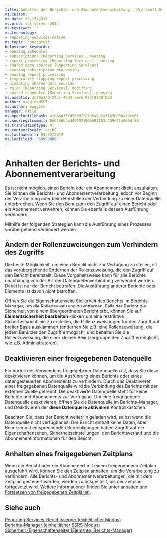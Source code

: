 ```yaml
---
title: Anhalten der Berichts- und Abonnementverarbeitung | Microsoft-Dokumentation
ms.custom: ''
ms.date: 06/13/2017
ms.prod: sql-server-2014
ms.reviewer: ''
ms.technology:
- reporting-services-native
ms.topic: conceptual
helpviewer_keywords:
- pausing schedules
- subscriptions [Reporting Services], pausing
- report processing [Reporting Services], pausing
- shared data sources [Reporting Services]
- pausing subscription processing
- pausing report processing
- temporarily stopping report processing
- disabling shared data sources
- roles [Reporting Services], modifying
- shared schedules [Reporting Services], pausing
ms.assetid: 3cf9a240-24cc-46d4-bec6-976f82d8f830
author: maggiesMSFT
ms.author: maggies
manager: kfile
ms.openlocfilehash: 41b44df5fd990927c7b5a2e2a71698086a2bce61
ms.sourcegitcommit: 8d6fb6bbe3491925909b83103c409effa006df88
ms.translationtype: MT
ms.contentlocale: de-DE
ms.lasthandoff: 04/22/2019
ms.locfileid: "59953886"
---
```

# <a name="pause-report-and-subscription-processing"></a>Anhalten der Berichts- und Abonnementverarbeitung
  Es ist nicht möglich, einen Bericht oder ein Abonnement direkt anzuhalten. Sie können die Berichts- und Abonnementverarbeitung jedoch vor Beginn der Verarbeitung oder beim Herstellen der Verbindung zu einer Datenquelle unterbrechen. Wenn Sie den Benutzern den Zugriff auf einen Bericht oder ein Abonnement verwehren, können Sie ebenfalls dessen Ausführung verhindern.  
  
 Mithilfe der folgenden Strategien kann die Ausführung eines Prozesses vorübergehend verhindert werden.  
  
## <a name="modify-role-assignments-to-prevent-access"></a>Ändern der Rollenzuweisungen zum Verhindern des Zugriffs  
 Die beste Möglichkeit, um einen Bericht nicht zur Verfügung zu stellen, ist das vorübergehende Entfernen der Rollenzuweisung, die den Zugriff auf den Bericht bereitstellt. Diese Vorgehensweise kann für alle Berichte unabhängig von der Art der Datenquellenverbindung verwendet werden. Dabei ist nur der Bericht betroffen. Die Ausführung anderer Berichte oder Elemente ist davon nicht betroffen.  
  
 Öffnen Sie die Eigenschaftenseite Sicherheit des Berichts im Berichts-Manager, um die Rollenzuweisung zu entfernen. Falls der Bericht die Sicherheit von einem übergeordneten Bericht erbt, können Sie auf **Elementsicherheit bearbeiten** klicken, um eine restriktive Sicherheitsrichtlinie zu erstellen, die Rollenzuweisungen für den Zugriff auf breiter Basis ausklammert (entfernen Sie z.B. eine Rollenzuweisung, die jedem Benutzer den Zugriff ermöglicht, und behalten Sie die Rollenzuweisung, die einer kleinen Benutzergruppe den Zugriff ermöglicht, wie z.B. Administratoren).  
  
## <a name="disable-a-shared-data-source"></a>Deaktivieren einer freigegebenen Datenquelle  
 Ein Vorteil des Verwendens freigegebener Datenquellen ist, dass Sie diese deaktivieren können, um die Ausführung eines Berichts oder eines datengesteuerten Abonnements zu verhindern. Durch das Deaktivieren einer freigegebenen Datenquelle wird die Verbindung des Berichts mit der externen Quelle getrennt. Die deaktivierte Datenquelle steht für keine Berichte und Abonnements zur Verfügung. Um eine freigegebene Datenquelle deaktivieren, öffnen Sie die Datenquelle im Berichts-Manager, und Deaktivieren der **diese Datenquelle aktivieren** Kontrollkästchen.  
  
 Beachten Sie, dass der Bericht weiterhin geladen wird, selbst wenn die Datenquelle nicht verfügbar ist. Der Bericht enthält keine Daten, aber Benutzer mit entsprechenden Berechtigungen haben Zugriff auf die Eigenschaftenseiten, Sicherheitseinstellungen, den Berichtsverlauf und die Abonnementinformationen für den Bericht.  
  
## <a name="pause-a-shared-schedule"></a>Anhalten eines freigegebenen Zeitplans  
 Wenn ein Bericht oder ein Abonnement mit einem freigegebenen Zeitplan ausgeführt wird, können Sie den Zeitplan anhalten, um die Verarbeitung zu verhindern. Alle Berichts- und Abonnementverarbeitungen, die mit dem Zeitplan gesteuert werden, werden zurückgestellt, bis der Zeitplan fortgesetzt wird. Weitere Informationen finden Sie unter [anhalten und Fortsetzen von freigegebenen Zeitplänen](schedules.md).  
  
## <a name="see-also"></a>Siehe auch  
 [Reporting Services-Berichtsserver &#40;einheitlicher Modus&#41;](../report-server/reporting-services-report-server-native-mode.md)   
 [Berichts-Manager &#40;einheitlicher SSRS-Modus&#41;](../report-manager-ssrs-native-mode.md)   
 [Sicherheit (Eigenschaftenseite) &#40;Elemente, Berichts-Manager&#41;](../security-properties-page-items-report-manager.md)  
  
  
